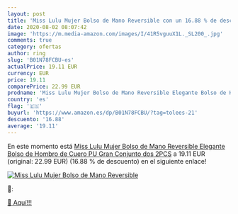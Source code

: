 ```yaml
---
layout: post
title: 'Miss Lulu Mujer Bolso de Mano Reversible con un 16.88 % de descuento'
date: 2020-08-02 08:07:42
image: 'https://m.media-amazon.com/images/I/41R5vguuX1L._SL200_.jpg'
comments: true
category: ofertas
author: ring
slug: 'B01N78FCBU-es'
actualPrice: 19.11 EUR
currency: EUR
price: 19.11
comparePrice: 22.99 EUR
prodname: 'Miss Lulu Mujer Bolso de Mano Reversible Elegante Bolso de Hombro de Cuero PU Gran Conjunto dos 2PCS'
country: 'es'
flag: '🇪🇸'
buyurl: 'https://www.amazon.es/dp/B01N78FCBU/?tag=tolees-21'
descuento: '16.88'
average: '19.11'
---
```


En este momento está [Miss Lulu Mujer Bolso de Mano Reversible Elegante Bolso de Hombro de Cuero PU Gran Conjunto dos 2PCS](https://www.amazon.es/dp/B01N78FCBU/?tag=tolees-21) a 19.11 EUR (original: 22.99 EUR) (16.88 %  de descuento) en el siguiente enlace!

[![Miss Lulu Mujer Bolso de Mano Reversible](https://m.media-amazon.com/images/I/41R5vguuX1L._SL200_.jpg)](https://www.amazon.es/dp/B01N78FCBU/?tag=tolees-21)

🔎:


[🛒 Aquí!!!](https://www.amazon.es/dp/B01N78FCBU/?tag=tolees-21)
